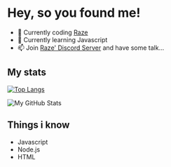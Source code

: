# Hey, so you found me!

- 🔭 Currently coding [Raze]("https://top.gg/bot/1017556497540071434")
- 🌱 Currently learning Javascript
- 📫 Join [Raze' Discord Server](discord.gg/wzzaWxfxmu) and have some talk...



## My stats

[![Top Langs](https://github-readme-stats.vercel.app/api/top-langs/?username=pxzzo)](https://github.com/anuraghazra/github-readme-stats)

![My GitHub Stats](https://github-readme-stats.vercel.app/api?username=pxzzo&count_private=true&show_icons=true&theme=tokyonight)

## Things i know
- Javascript
- Node.js
- HTML
